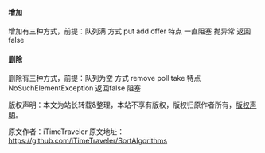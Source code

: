 

  

#### 增加

增加有三种方式，前提：队列满
方式 put add offer 特点 一直阻塞 抛异常 返回false

#### 删除

删除有三种方式，前提：队列为空
方式 remove poll take 特点 NoSuchElementException 返回false 阻塞


版权声明：本文为站长转载&整理，本站不享有版权，版权归原作者所有，[版权声明](https://gitee.com/hezhiyuan007/java-notes/raw/master/disclaimer.md)。




原文作者：iTimeTraveler 原文地址：https://github.com/iTimeTraveler/SortAlgorithms